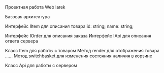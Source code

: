 Проектная работа Web larek

Базовая архитектура 

Интерфейс IItem для описания товара 
 id: string;
 name: string;

Интерфейс IOrder для описания заказа
Интерфейс IApi для описания ответа сервера

Класс Item для работы с товаром 
 Метод render для отображения товара
 ......
 Метод switchbasket для изменения состояния наличия в корзине
 
Класс Api для работы с сервером

